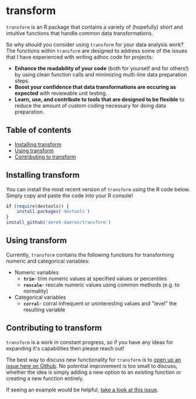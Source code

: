 # transform
`transform` is an R package that contains a variety of (hopefully) short and intuitive functions that handle common data transformations.

So why should you consider using `transform` for your data analysis work?  The functions within `transform` are designed to address some of the issues that I have experienced with writing adhoc code for projects:

+ **Enhance the readability of your code** (both for yourself and for others!) by using clean function calls and minimizing multi-line data preparation steps.
+ **Boost your confidence that data transformations are occuring as expected** with reviewable unit testing.
+ **Learn, use, and contribute to tools that are designed to be flexible** to reduce the amount of custom coding necessary for doing data preparation.

## Table of contents
+ [Installing transform](#installing-transform)
+ [Using transform](#using-transform)
+ [Contributing to transform](#contributing-to-transform)

## Installing transform

You can install the most recent version of `transform` using the R code below.  Simply copy and paste the code into your R console!

```r
if (require(devtools)) {
    install.packages('devtools')
}
install_github('derek-damron/transform')
```

## Using transform

Currently, `transform` contains the following functions for transforming numeric and categorical variables:

+ Numeric variables
    + **`trim`**- trim numeric values at specified values or percentiles
    + **`rescale`**- rescale numeric values using common methods (e.g. to normality)
+ Categorical variables
    + **`corral`**- corral infrequent or uninteresting values and "level" the resulting variable

## Contributing to transform

`transform` is a work in constant progress, so if you have any ideas for expanding it's capabilities then please reach out!  

The best way to discuss new functionality for `transform` is to <a href="https://github.com/derek-damron/transform/issues/new" target="_blank">open up an issue here on Github</a>.  No potential improvement is too small to discuss, whether the idea is simply adding a new option to an existing function or creating a new function entirely.

If seeing an example would be helpful, <a href="https://github.com/derek-damron/transform/issues/1" target="_blank">take a look at this issue</a>.
